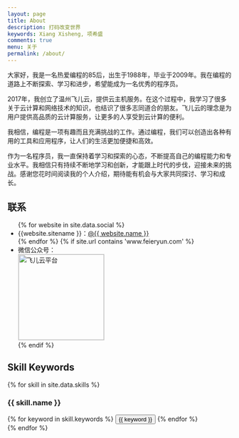 ```yaml
---
layout: page
title: About
description: 打码改变世界
keywords: Xiang Xisheng, 项希盛
comments: true
menu: 关于
permalink: /about/
---
```


大家好，我是一名热爱编程的85后，出生于1988年，毕业于2009年。我在编程的道路上不断探索、学习和进步，希望能成为一名优秀的程序员。

2017年，我创立了温州飞儿云，提供云主机服务。在这个过程中，我学习了很多关于云计算和网络技术的知识，也结识了很多志同道合的朋友。飞儿云的理念是为用户提供高品质的云计算服务，让更多的人享受到云计算的便利。

我相信，编程是一项有趣而且充满挑战的工作。通过编程，我们可以创造出各种有用的工具和应用程序，让人们的生活更加便捷和高效。

作为一名程序员，我一直保持着学习和探索的心态，不断提高自己的编程能力和专业水平。我相信只有持续不断地学习和创新，才能跟上时代的步伐，迎接未来的挑战。感谢您花时间阅读我的个人介绍，期待能有机会与大家共同探讨、学习和成长。

## 联系

<ul>
{% for website in site.data.social %}
<li>{{website.sitename }}：<a href="{{ website.url }}" target="_blank">@{{ website.name }}</a></li>
{% endfor %}
{% if site.url contains 'www.feieryun.com' %}
<li>
微信公众号：<br />
<img style="height:192px;width:192px;border:1px solid lightgrey;" src="{{ site.url }}/assets/images/qrcode.jpg" alt="飞儿云平台" />
</li>
{% endif %}
</ul>


## Skill Keywords

{% for skill in site.data.skills %}
### {{ skill.name }}
<div class="btn-inline">
{% for keyword in skill.keywords %}
<button class="btn btn-outline" type="button">{{ keyword }}</button>
{% endfor %}
</div>
{% endfor %}
